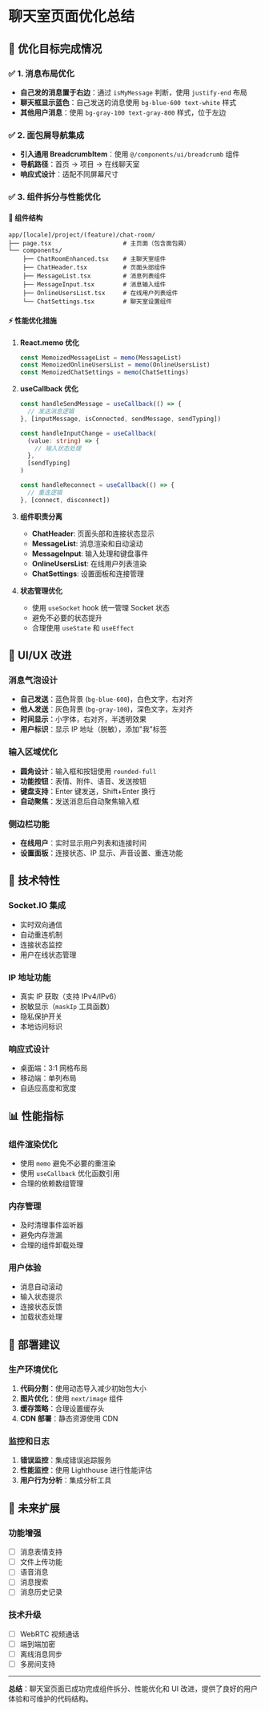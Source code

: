 # 聊天室页面优化总结

## 🎯 优化目标完成情况

### ✅ 1. 消息布局优化

- **自己发的消息置于右边**：通过 `isMyMessage` 判断，使用 `justify-end` 布局
- **聊天框显示蓝色**：自己发送的消息使用 `bg-blue-600 text-white` 样式
- **其他用户消息**：使用 `bg-gray-100 text-gray-800` 样式，位于左边

### ✅ 2. 面包屑导航集成

- **引入通用 BreadcrumbItem**：使用 `@/components/ui/breadcrumb` 组件
- **导航路径**：首页 → 项目 → 在线聊天室
- **响应式设计**：适配不同屏幕尺寸

### ✅ 3. 组件拆分与性能优化

#### 📁 组件结构

```
app/[locale]/project/(feature)/chat-room/
├── page.tsx                    # 主页面（包含面包屑）
└── components/
    ├── ChatRoomEnhanced.tsx    # 主聊天室组件
    ├── ChatHeader.tsx          # 页面头部组件
    ├── MessageList.tsx         # 消息列表组件
    ├── MessageInput.tsx        # 消息输入组件
    ├── OnlineUsersList.tsx     # 在线用户列表组件
    └── ChatSettings.tsx        # 聊天室设置组件
```

#### ⚡ 性能优化措施

1. **React.memo 优化**

   ```typescript
   const MemoizedMessageList = memo(MessageList)
   const MemoizedOnlineUsersList = memo(OnlineUsersList)
   const MemoizedChatSettings = memo(ChatSettings)
   ```

2. **useCallback 优化**

   ```typescript
   const handleSendMessage = useCallback(() => {
     // 发送消息逻辑
   }, [inputMessage, isConnected, sendMessage, sendTyping])

   const handleInputChange = useCallback(
     (value: string) => {
       // 输入状态处理
     },
     [sendTyping]
   )

   const handleReconnect = useCallback(() => {
     // 重连逻辑
   }, [connect, disconnect])
   ```

3. **组件职责分离**

   - **ChatHeader**: 页面头部和连接状态显示
   - **MessageList**: 消息渲染和自动滚动
   - **MessageInput**: 输入处理和键盘事件
   - **OnlineUsersList**: 在线用户列表渲染
   - **ChatSettings**: 设置面板和连接管理

4. **状态管理优化**
   - 使用 `useSocket` hook 统一管理 Socket 状态
   - 避免不必要的状态提升
   - 合理使用 `useState` 和 `useEffect`

## 🎨 UI/UX 改进

### 消息气泡设计

- **自己发送**：蓝色背景 (`bg-blue-600`)，白色文字，右对齐
- **他人发送**：灰色背景 (`bg-gray-100`)，深色文字，左对齐
- **时间显示**：小字体，右对齐，半透明效果
- **用户标识**：显示 IP 地址（脱敏），添加"我"标签

### 输入区域优化

- **圆角设计**：输入框和按钮使用 `rounded-full`
- **功能按钮**：表情、附件、语音、发送按钮
- **键盘支持**：Enter 键发送，Shift+Enter 换行
- **自动聚焦**：发送消息后自动聚焦输入框

### 侧边栏功能

- **在线用户**：实时显示用户列表和连接时间
- **设置面板**：连接状态、IP 显示、声音设置、重连功能

## 🔧 技术特性

### Socket.IO 集成

- 实时双向通信
- 自动重连机制
- 连接状态监控
- 用户在线状态管理

### IP 地址功能

- 真实 IP 获取（支持 IPv4/IPv6）
- 脱敏显示（`maskIp` 工具函数）
- 隐私保护开关
- 本地访问标识

### 响应式设计

- 桌面端：3:1 网格布局
- 移动端：单列布局
- 自适应高度和宽度

## 📊 性能指标

### 组件渲染优化

- 使用 `memo` 避免不必要的重渲染
- 使用 `useCallback` 优化函数引用
- 合理的依赖数组管理

### 内存管理

- 及时清理事件监听器
- 避免内存泄漏
- 合理的组件卸载处理

### 用户体验

- 消息自动滚动
- 输入状态提示
- 连接状态反馈
- 加载状态处理

## 🚀 部署建议

### 生产环境优化

1. **代码分割**：使用动态导入减少初始包大小
2. **图片优化**：使用 `next/image` 组件
3. **缓存策略**：合理设置缓存头
4. **CDN 部署**：静态资源使用 CDN

### 监控和日志

1. **错误监控**：集成错误追踪服务
2. **性能监控**：使用 Lighthouse 进行性能评估
3. **用户行为分析**：集成分析工具

## 🔮 未来扩展

### 功能增强

- [ ] 消息表情支持
- [ ] 文件上传功能
- [ ] 语音消息
- [ ] 消息搜索
- [ ] 消息历史记录

### 技术升级

- [ ] WebRTC 视频通话
- [ ] 端到端加密
- [ ] 离线消息同步
- [ ] 多房间支持

---

**总结**：聊天室页面已成功完成组件拆分、性能优化和 UI 改进，提供了良好的用户体验和可维护的代码结构。
